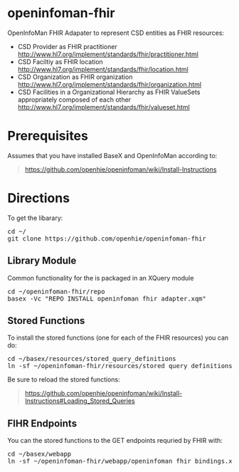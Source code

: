 openinfoman-fhir
================

OpenInfoMan FHIR Adapater to represent CSD entities as FHIR resources:
* CSD Provider as FHIR practitioner http://www.hl7.org/implement/standards/fhir/practitioner.html
* CSD Faciltiy as FHIR location http://www.hl7.org/implement/standards/fhir/location.html
* CSD Organization as FHIR organization http://www.hl7.org/implement/standards/fhir/organization.html
* CSD Facilities in a Organizational Hierarchy as FHIR ValueSets appropriately composed of each other http://www.hl7.org/implement/standards/fhir/valueset.html 

Prerequisites
=============

Assumes that you have installed BaseX and OpenInfoMan according to:
> https://github.com/openhie/openinfoman/wiki/Install-Instructions


Directions
==========
To get the libarary:
<pre>
cd ~/
git clone https://github.com/openhie/openinfoman-fhir
</pre>

Library Module
--------------
Common functionality for the is packaged in an XQuery module
<pre>
cd ~/openinfoman-fhir/repo
basex -Vc "REPO INSTALL openinfoman_fhir_adapter.xqm"
</pre>


Stored Functions
----------------
To install the stored functions (one for each of the FHIR resources) you can do: 
<pre>
cd ~/basex/resources/stored_query_definitions
ln -sf ~/openinfoman-fhir/resources/stored_query_definitions/* .
</pre>
Be sure to reload the stored functions: 
> https://github.com/openhie/openinfoman/wiki/Install-Instructions#Loading_Stored_Queries


FIHR Endpoints
--------------
You can the stored functions to the GET endpoints requried by FHIR with:  
<pre>
cd ~/basex/webapp
ln -sf ~/openinfoman-fhir/webapp/openinfoman_fhir_bindings.xqm
</pre>

